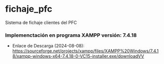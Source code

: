 # fichaje_pfc
Sistema de fichaje clientes del PFC

### Implemenctación en programa XAMPP versión: 7.4.18

- Enlace de Descarga (2024-08-08): https://sourceforge.net/projects/xampp/files/XAMPP%20Windows/7.4.18/xampp-windows-x64-7.4.18-0-VC15-installer.exe/downloadVV